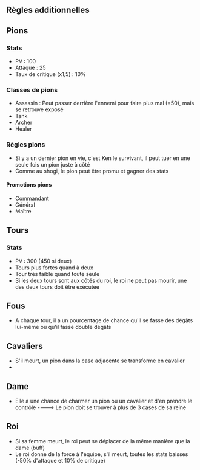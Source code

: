 ## Règles additionnelles

## Pions
### Stats
- PV : 100
- Attaque : 25
- Taux de critique (x1,5) : 10%
### Classes de pions
- Assassin : Peut passer derrière l'ennemi pour faire plus mal (+50), mais se retrouve exposé
- Tank 
- Archer
- Healer
### Règles pions
- Si y a un dernier pion en vie, c'est Ken le survivant, il peut tuer en une seule fois un pion juste à côté
- Comme au shogi, le pion peut être promu et gagner des stats

#### Promotions pions
- Commandant
- Général
- Maître

## Tours
### Stats
- PV : 300 (450 si deux)
- Tours plus fortes quand à deux
- Tour très faible quand toute seule
- Si les deux tours sont aux côtés du roi, le roi ne peut pas mourir, une des deux tours doit être exécutée

## Fous 
- A chaque tour, il a un pourcentage de chance qu'il se fasse des dégâts lui-même ou qu'il fasse double dégâts

## Cavaliers
- S'il meurt, un pion dans la case adjacente se transforme en cavalier
- 

## Dame
- Elle a une chance de charmer un pion ou un cavalier et d'en prendre le contrôle
----> Le pion doit se trouver à plus de 3 cases de sa reine

## Roi
- Si sa femme meurt, le roi peut se déplacer de la même manière que la dame (buff)
- Le roi donne de la force à l'équipe, s'il meurt, toutes les stats baisses (-50% d'attaque et 10% de critique)

